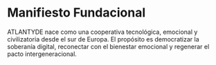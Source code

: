 # Manifiesto Fundacional
ATLANTYDE nace como una cooperativa tecnológica, emocional y civilizatoria desde el sur de Europa. El propósito es democratizar la soberanía digital, reconectar con el bienestar emocional y regenerar el pacto intergeneracional.